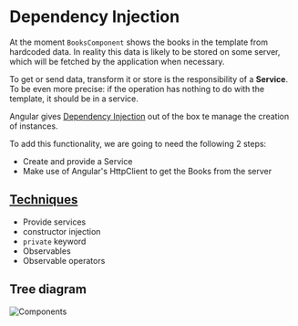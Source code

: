 # Dependency Injection

At the moment `BooksComponent` shows the books in the template from hardcoded data. 
In reality this data is likely to be stored on some server, which will be fetched by the application when necessary.

To get or send data, transform it or store is the responsibility of a **Service**.
To be even more precise: if the operation has nothing to do with the template, it should be in a service.

Angular gives [Dependency Injection](https://angular.io/guide/dependency-injection) out of the box te manage the creation of instances.

To add this functionality, we are going to need the following 2 steps:
* Create and provide a Service
* Make use of Angular's HttpClient to get the Books from the server

## [Techniques](https://angular.io/guide/dependency-injection)
* Provide services
* constructor injection
* `private` keyword
* Observables
* Observable operators

## Tree diagram
![Components](/images/4.png)
